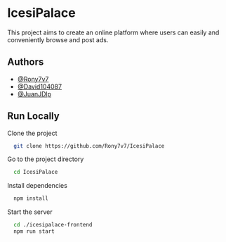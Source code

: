 # IcesiPalace
This project aims to create an online platform where users can easily and conveniently browse and post ads.

## Authors

- [@Rony7v7](https://www.github.com/Rony7v7)
- [@David104087](https://www.github.com/David104087)
- [@JuanJDlp](https://www.github.com/JuanJDlp )


## Run Locally

Clone the project

```bash
  git clone https://github.com/Rony7v7/IcesiPalace
```

Go to the project directory

```bash
  cd IcesiPalace
```

Install dependencies

```bash
  npm install
```

Start the server

```bash
  cd ./icesipalace-frontend
  npm run start
```

